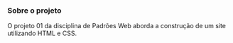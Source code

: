 ### Sobre o projeto

O projeto 01 da disciplina de Padrões Web aborda a construção de um site utilizando HTML e CSS.